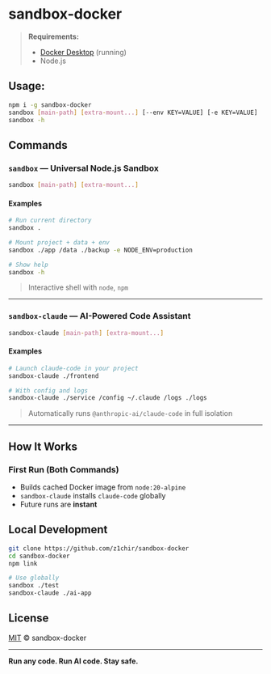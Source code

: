 # sandbox-docker

> **Requirements:**
>
> - [Docker Desktop](https://www.docker.com/products/docker-desktop/) (running)
> - Node.js

## Usage:

```bash
npm i -g sandbox-docker
sandbox [main-path] [extra-mount...] [--env KEY=VALUE] [-e KEY=VALUE]
sandbox -h
```

## Commands

### `sandbox` — Universal Node.js Sandbox

```bash
sandbox [main-path] [extra-mount...]
```

#### Examples

```bash
# Run current directory
sandbox .

# Mount project + data + env
sandbox ./app /data ./backup -e NODE_ENV=production

# Show help
sandbox -h
```

> Interactive shell with `node`, `npm`

---

### `sandbox-claude` — AI-Powered Code Assistant

```bash
sandbox-claude [main-path] [extra-mount...]
```

#### Examples

```bash
# Launch claude-code in your project
sandbox-claude ./frontend

# With config and logs
sandbox-claude ./service /config ~/.claude /logs ./logs
```

> Automatically runs `@anthropic-ai/claude-code` in full isolation
---

## How It Works

### First Run (Both Commands)

- Builds cached Docker image from `node:20-alpine`
- `sandbox-claude` installs `claude-code` globally
- Future runs are **instant**

## Local Development

```bash
git clone https://github.com/z1chir/sandbox-docker
cd sandbox-docker
npm link

# Use globally
sandbox ./test
sandbox-claude ./ai-app
```

## License

[MIT](LICENSE) © sandbox-docker

---

**Run any code. Run AI code. Stay safe.**
